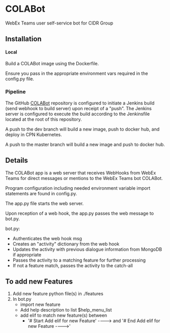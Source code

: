 # COLABot
WebEx Teams user self-service bot for CIDR Group

## Installation
#### Local
Build a COLABot image using the Dockerfile.

Ensure you pass in the appropriate environment vars required in the config.py file.


### Pipeline
The GitHub [COLABot](https://github.com/ciscops/colabot) repository is configured to initiate a Jenkins build 
(send webhook to build server) upon receipt of a "push". The Jenkins server is configured to execute the build according
 to the Jenkinsfile located at the root of this repository. 


A push to the dev branch will build a new image, push to docker hub, and deploy in CPN Kubernetes.


A push to the master branch will build a new image and push to docker hub. 

## Details
The COLABot app is a web server that receives WebHooks from WebEx Teams for direct messages or mentions to the WebEx Teams
bot COLABot. 

Program configuration including needed environment variable import statements are found in config.py.

The app.py file starts the web server.

Upon reception of a web hook, the app.py passes the web message to bot.py.

bot.py:
  - Authenticates the web hook msg
  - Creates an "activity" dictionary from the web hook
  - Updates the activity with previous dialogue information from MongoDB if appropriate
  - Passes the activity to a matching feature for further processing
  - If not a feature match, passes the activity to the catch-all

## To add new Features
1. Add new feature python file(s) in ./features
2. In bot.py
    - import new feature
    - Add help description to list $help_menu_list 
    - add elif to match new feature(s) between
        - '# Start Add elif for new Feature' ----> and '# End Add elif for new Feature ---->'
